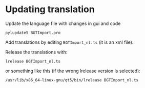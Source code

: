Updating translation
============


Update the language file with changes in gui and code

	pylupdate5 BGTImport.pro
	
Add translations by editing `BGTImport_nl.ts` (it is an xml file).

Release the translations with:

	lrelease BGTImport_nl.ts
	
or something like this (if the wrong lrelease version is selected):

	/usr/lib/x86_64-linux-gnu/qt5/bin/lrelease BGTImport_nl.ts